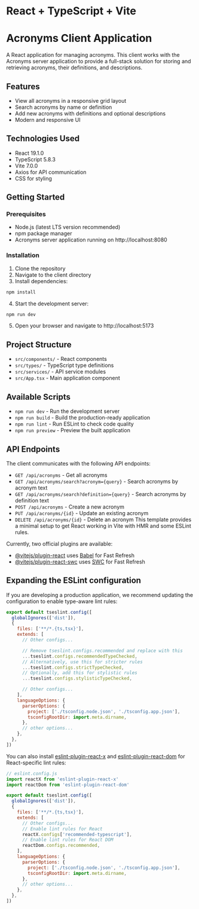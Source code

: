 # React + TypeScript + Vite
# Acronyms Client Application

A React application for managing acronyms. This client works with the Acronyms server application to provide a full-stack solution for storing and retrieving acronyms, their definitions, and descriptions.

## Features

- View all acronyms in a responsive grid layout
- Search acronyms by name or definition
- Add new acronyms with definitions and optional descriptions
- Modern and responsive UI

## Technologies Used

- React 19.1.0
- TypeScript 5.8.3
- Vite 7.0.0
- Axios for API communication
- CSS for styling

## Getting Started

### Prerequisites

- Node.js (latest LTS version recommended)
- npm package manager
- Acronyms server application running on http://localhost:8080

### Installation

1. Clone the repository
2. Navigate to the client directory
3. Install dependencies:

```bash
npm install
```

4. Start the development server:

```bash
npm run dev
```

5. Open your browser and navigate to http://localhost:5173

## Project Structure

- `src/components/` - React components
- `src/types/` - TypeScript type definitions
- `src/services/` - API service modules
- `src/App.tsx` - Main application component

## Available Scripts

- `npm run dev` - Run the development server
- `npm run build` - Build the production-ready application
- `npm run lint` - Run ESLint to check code quality
- `npm run preview` - Preview the built application

## API Endpoints

The client communicates with the following API endpoints:

- `GET /api/acronyms` - Get all acronyms
- `GET /api/acronyms/search?acronym={query}` - Search acronyms by acronym text
- `GET /api/acronyms/search?definition={query}` - Search acronyms by definition text
- `POST /api/acronyms` - Create a new acronym
- `PUT /api/acronyms/{id}` - Update an existing acronym
- `DELETE /api/acronyms/{id}` - Delete an acronym
This template provides a minimal setup to get React working in Vite with HMR and some ESLint rules.

Currently, two official plugins are available:

- [@vitejs/plugin-react](https://github.com/vitejs/vite-plugin-react/blob/main/packages/plugin-react) uses [Babel](https://babeljs.io/) for Fast Refresh
- [@vitejs/plugin-react-swc](https://github.com/vitejs/vite-plugin-react/blob/main/packages/plugin-react-swc) uses [SWC](https://swc.rs/) for Fast Refresh

## Expanding the ESLint configuration

If you are developing a production application, we recommend updating the configuration to enable type-aware lint rules:

```js
export default tseslint.config([
  globalIgnores(['dist']),
  {
    files: ['**/*.{ts,tsx}'],
    extends: [
      // Other configs...

      // Remove tseslint.configs.recommended and replace with this
      ...tseslint.configs.recommendedTypeChecked,
      // Alternatively, use this for stricter rules
      ...tseslint.configs.strictTypeChecked,
      // Optionally, add this for stylistic rules
      ...tseslint.configs.stylisticTypeChecked,

      // Other configs...
    ],
    languageOptions: {
      parserOptions: {
        project: ['./tsconfig.node.json', './tsconfig.app.json'],
        tsconfigRootDir: import.meta.dirname,
      },
      // other options...
    },
  },
])
```

You can also install [eslint-plugin-react-x](https://github.com/Rel1cx/eslint-react/tree/main/packages/plugins/eslint-plugin-react-x) and [eslint-plugin-react-dom](https://github.com/Rel1cx/eslint-react/tree/main/packages/plugins/eslint-plugin-react-dom) for React-specific lint rules:

```js
// eslint.config.js
import reactX from 'eslint-plugin-react-x'
import reactDom from 'eslint-plugin-react-dom'

export default tseslint.config([
  globalIgnores(['dist']),
  {
    files: ['**/*.{ts,tsx}'],
    extends: [
      // Other configs...
      // Enable lint rules for React
      reactX.configs['recommended-typescript'],
      // Enable lint rules for React DOM
      reactDom.configs.recommended,
    ],
    languageOptions: {
      parserOptions: {
        project: ['./tsconfig.node.json', './tsconfig.app.json'],
        tsconfigRootDir: import.meta.dirname,
      },
      // other options...
    },
  },
])
```

